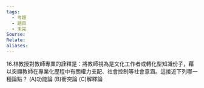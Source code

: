 ```yaml
---
tags:
  - 考題
  - 題目
  - 未完
Sourse:
Relate: 
aliases:
---
```

16.林教授對教師專業的詮釋是：將教師視為是文化工作者或轉化型知識份子，藉以突顯教師在專業化歷程中有關權力支配、社會控制等社會意涵。這接近下列哪一種論點？ 
(A)功能論 
(B)衝突論 
(C)解釋論 
